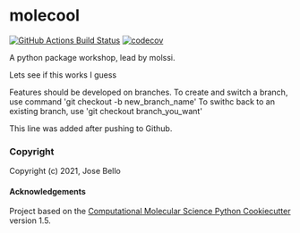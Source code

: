 molecool
==============================
[//]: # (Badges)
[![GitHub Actions Build Status](https://github.com/REPLACE_WITH_OWNER_ACCOUNT/molecool/workflows/CI/badge.svg)](https://github.com/REPLACE_WITH_OWNER_ACCOUNT/molecool/actions?query=workflow%3ACI)
[![codecov](https://codecov.io/gh/REPLACE_WITH_OWNER_ACCOUNT/molecool/branch/master/graph/badge.svg)](https://codecov.io/gh/REPLACE_WITH_OWNER_ACCOUNT/molecool/branch/master)


A python package workshop, lead by molssi. 

Lets see if this works I guess



Features should be developed on branches. To create and switch a branch, use command
'git checkout -b new_branch_name'
To swithc back to an existing branch, use
'git checkout branch_you_want'

This line was added after pushing to Github. 




### Copyright

Copyright (c) 2021, Jose Bello


#### Acknowledgements
 
Project based on the 
[Computational Molecular Science Python Cookiecutter](https://github.com/molssi/cookiecutter-cms) version 1.5.
